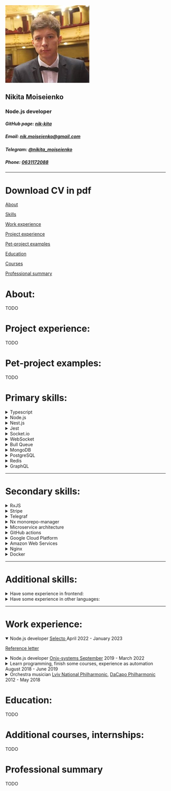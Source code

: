 <link rel="stylesheet" href="styles.css" />
<div id="header" class="flex-container">
    <img id="ava" src="in-opera.ava.png" />
    <div>
        <h2>Nikita Moiseienko</h2>
        <h3>Node.js developer</h3>
<h5> GitHub page:
            <a href="https://github.com/nik-kita">nik-kita</a>
        </h5>
<h5> Email:
            <a href="mailto: nik.moiseienko@gmail.com">
                nik.moiseienko@gmail.com
            </a>
        </h5>
<h5> Telegram:
            <a href="https://t.me/nikita_moiseienko">
                @nikita_moiseienko
            </a>
        </h5>
<h5> Phone:
            <a href="tel:+380631172088">0631172088</a>
        </h5>
    </div>
    <div>
    </div>
        <div>
    </div>
</div>

---

<h1><a>Download CV in pdf</a href="./nikita_moiseienko_nodejs.pdf" download></h1>

[About](#about)

[Skills](#primary-skills)

[Work experience](#work-experience)

[Project experience](#project-experience)

[Pet-project examples](#pet-project-examples)

[Education](#education)

[Courses](#additional-courses-internships)

[Professional summary](#professional-summary)



# About:
TODO

# Project experience:
TODO


# Pet-project examples:
TODO
# Primary skills:

<details>
  <summary>
Typescript
  </summary>

> The main language that I use during developing. I know how to and like to maintain the typing of my code at a decent level, I always try to deepen my knowledge of typescript, follow new chips etc. Of course it means that I can write in `Javascript` too.

</details>

<details>
  <summary>
Node.js
  </summary>

> The fundament of all technologies in my stack. Because of asynchronicity nature - node.js allow to achieve perfect performance results with minimum resource allocation. That's why it's so popular - you safe a lot of money! And the name `node` is speaking for itself - you may increase your capacities with horizontal (not vertical) scalability. This is very simple, flexible and powerful solution.

</details>

<details>
  <summary>
Nest.js
  </summary>

> Because today this framework is a famous and architecture-beauty standard for backend developing I prefer to use it when possible. But of course I have a lot of experience working with `Express` and less with `Fastify`.

</details>

<details>
  <summary>
Jest
  </summary>

> I started my development career as a tester. So I really understand - that testing is the fundament of project's success especially in long-time perspective. Also it is a main part of serious CI/CD flows.

</details>

<details>
  <summary>
Socket.io
  </summary>

> I have some commercial experience but I prefer to use `Websocket` instead of `Socket.io`. My opinion - that `Socket.io` is a very cool framework (library?), but because `Websocket` is more native and in general the same - `Socket.io` is like sugar for developing, managing real-time apps with sockets. So I prefer to use `Websocket`, because I think it has some performance and standard benefits.

</details>

<details>
  <summary>
WebSocket
  </summary>

> The standard for developing and managing real-time applications with sockets. Also I have experience with use it as a main transport for messaging between microservices.

</details>

<details>
  <summary>
Bull Queue
  </summary>

> Sometimes I worked with tasks where were media uploading or processing. Almost all of them need solutions where we should avoid scenarios when our server working with many heavy jobs at once, such situations are very dangerous. So queues will be very helpful.

</details>

<details>
  <summary>
MongoDB
  </summary>

> This is my favorite database. It's very pleasure working on projects with it. However I think on mega projects it should be better to use `PostgreSQL`.

</details>

<details>
  <summary>
PostgreSQL
  </summary>

> I always try to improve my skills in database architecture, SQL query building etc. Because this sphere is so important and wide.

</details>

<details>
  <summary>
Redis
  </summary>

> I think this is one of the standard for managing, caching, streaming, messaging data in real-time applications, with high-loading etc. Now Im improving my skills in deeper usage `raw` redis, not only common commands or through some SDK as redis.io.

</details>

<details>
  <summary>
GraphQL
  </summary>

> I have a lot of experience with working on projects with GraphQL, especially with Apollo. I think there are a lot of projects, that should use GraphQL API instead of REST http, however very often not all developers have enough level with it.

</details>

---

# Secondary skills:

<details>
  <summary>
RxJS
  </summary>

> I have core understanding and some experience.
I have a lot of experience in automatization browser tasks, writing UI tests and grabbers. Because I had worked as QA automation at the begging of my career.

</details>

<details>
  <summary>
Stripe
  </summary>

> During my career I made some payment scenarios using this technology. It's very modern, simple and powerful solution for developing and managing payments.

</details>

<details>
  <summary>
Telegraf
  </summary>

> I have some experience with this technology (Telegram API in general) and that's all. However I saw that it's absolutely straightforward and very consistent with node specifics.

</details>

<details>
  <summary>
Nx monorepo-manager
  </summary>

> `Nest.js` has some cool out-of-the box solutions for managing microservice architecture. But when we want to store for example frontend and backend applications under the one repository, such tools like Nx are extremely useful.

</details>

<details>
  <summary>
Microservice architecture
  </summary>

> I like to split any project to microservice architecture, because it multiply potential performance possibilities of project and also add more modularity and code clean. On many projects I worked with microservice architecture or developed separate microservice of existed project.

</details>

<details>
  <summary>
GitHub actions
  </summary>

> I have some experience with setting not complicated task, jobs.

</details>

<details>
  <summary>
Google Cloud Platform
  </summary>

> I worked with firebase, google maps API, google drive API, cloud storage.

</details>

<details>
  <summary>
Amazon Web Services
  </summary>

> I worked with EC2, Cloud9, S3. Also have experience in setting all these services, databases, gateways, rules etc.

</details>

<details>
  <summary>
Nginx
  </summary>

> I wrote some configurations for server, made some optimizations by delegating some start steps with request processing from main node server to Nginx.

</details>

<details>
  <summary>
Docker
  </summary>

> With docker (and docker-compose) I worked as user, client. But I have little experience in writing own images too, but not complicated.

</details>

---

# Additional skills:

<details>
  <summary>
Have some experience in frontend:
  </summary>

<ul>
  <li>React (minimal)</li>
  <li>Redux (read all official tutorial, write some pet projects)</li>
  <li>Angular (even less than React)</li>
</ul>

</details>

<details>
  <summary>
Have some experience in other languages:
  </summary>

<ul>
  <li>Java (core)</li>
  <li>Python (fundamentals, base level)</li>
  <li>Bash (write some scripts, automate simple tasks)</li>
  <li>Rust (learning now)</li>
</ul>

</details>

---

<div style="page-break-after: always;"></div>

# Work experience:

<details open>
  <summary>
Node.js developer <a href="#">Selecto </a>April 2022 - January 2023
  </summary>

  <a href="from-selecto-words.pdf" download="nik_moiseienko_selecto_reference.pdf">Reference letter</a>


</details>

<details>
  <summary>
Node.js developer <a href="#">
Onix-systems September</a> 2019 - March 2022
  </summary>


</details>

<details>
  <summary>
Learn programming, finish some courses, experience as automation August 2018 - June 2019
  </summary>

<ul>
  <li>CS50 Introduction to computer science (Harvard online course) 2018</li>
  <li>Automation testing with Java (SoftServe Academy) Spring 2019</li>
</ul>

</details>

<details>
  <summary>
Orchestra musician <a href="#">
Lviv National Philharmonic</a>, <a href="#">
DaCapo Philharmonic</a> 2012 - May 2018
  </summary>


</details>

# Education:
TODO

# Additional courses, internships:
TODO


# Professional summary
TODO


<script src="engine.js"></script>
